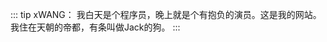 ::: tip xWANG：
我白天是个程序员，晚上就是个有抱负的演员。这是我的网站。我住在天朝的帝都，有条叫做Jack的狗。
:::







<!-- 样式 -->
<style lang="less">
 .container[data-v-7f5fbed2],
 .container[data-v-7eddb2c4] {
    max-width: 65rem;
}
</style>